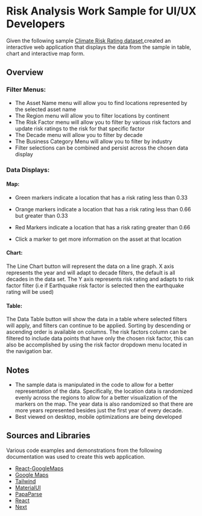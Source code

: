 # Risk Analysis Work Sample for UI/UX Developers

Given the following sample [Climate Risk Rating dataset](https://docs.google.com/spreadsheets/d/1Y_yiT-_7IimioBvcqiCPwLzTLazfdRyzZ4k3cpQXiAw/edit#gid=681415175),created an interactive web application that displays the data from the sample in table, chart and interactive map form.

## Overview

### Filter Menus:

- The Asset Name menu will allow you to find locations represented by the selected asset name
- The Region menu will allow you to filter locations by continent
- The Risk Factor menu will allow you to filter by various risk factors and update risk ratings to the risk for that specific factor
- The Decade menu will allow you to filter by decade
- The Business Category Menu will allow you to filter by industry
- Filter selections can be combined and persist across the chosen data display

### Data Displays:

#### Map:

- Green markers indicate a location that has a risk rating less than 0.33
- Orange markers indicate a location that has a risk rating less than 0.66 but greater than 0.33
- Red Markers indicate a location that has a risk rating greater than 0.66

- Click a marker to get more information on the asset at that location

#### Chart:

The Line Chart button will represent the data on a line graph. X axis represents the year and will adapt to decade filters, the default is all decades in the data set. The Y axis represents risk rating and adapts to risk factor filter (i.e if Earthquake risk factor is selected then the earthquake rating will be used)

#### Table:

The Data Table button will show the data in a table where selected filters will apply, and filters can continue to be applied. Sorting by descending or ascending order is available on columns. The risk factors column can be filtered to include data points that have only the chosen risk factor, this can also be accomplished by using the risk factor dropdown menu located in the navigation bar.

## Notes
- The sample data is manipulated in the code to allow for a better representation of the data. Specifically, the location data is randomized evenly across the regions to allow for a better visualization of the markers on the map. The year data is also randomized so that there are more years represented besides just the first year of every decade.
- Best viewed on desktop, mobile optimizations are being developed

## Sources and Libraries

Various code examples and demonstrations from the following documentation was used to create this web application.

- [React-GoogleMaps](https://tomchentw.github.io/react-google-maps/#documentation)
- [Google Maps](https://developers.google.com/maps/documentation/javascript)
- [Tailwind](https://tailwindcss.com/docs/)
- [MaterialUI](https://mui.com/material-ui/api/)
- [PapaParse](https://www.papaparse.com/docs)
- [React](https://react.dev/reference/react)
- [Next](https://nextjs.org/docs/)



